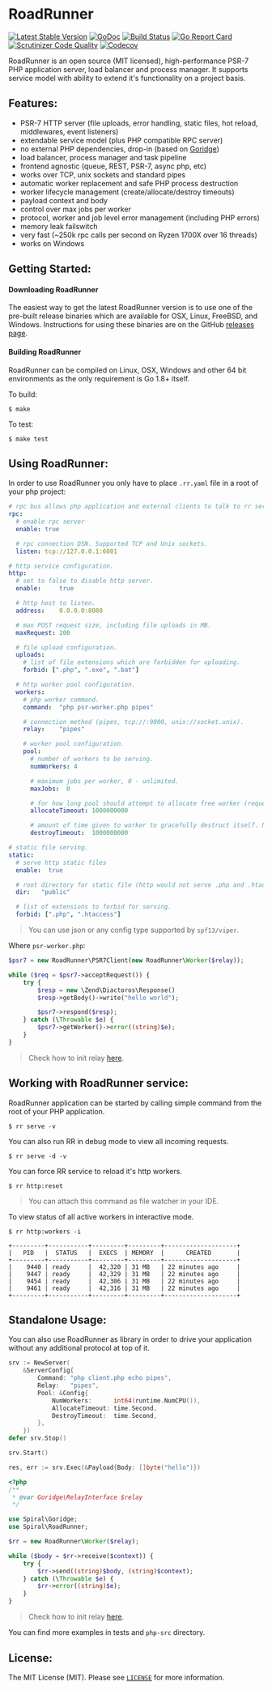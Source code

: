 RoadRunner
==========
[![Latest Stable Version](https://poser.pugx.org/spiral/roadrunner/version)](https://packagist.org/packages/spiral/roadrunner)
[![GoDoc](https://godoc.org/github.com/spiral/roadrunner?status.svg)](https://godoc.org/github.com/spiral/roadrunner)
[![Build Status](https://travis-ci.org/spiral/roadrunner.svg?branch=master)](https://travis-ci.org/spiral/roadrunner)
[![Go Report Card](https://goreportcard.com/badge/github.com/spiral/roadrunner)](https://goreportcard.com/report/github.com/spiral/roadrunner)
[![Scrutinizer Code Quality](https://scrutinizer-ci.com/g/spiral/roadrunner/badges/quality-score.png)](https://scrutinizer-ci.com/g/spiral/roadrunner/?branch=master)
[![Codecov](https://codecov.io/gh/spiral/roadrunner/branch/master/graph/badge.svg)](https://codecov.io/gh/spiral/roadrunner/)

RoadRunner is an open source (MIT licensed), high-performance PSR-7 PHP application server, load balancer and process manager.
It supports service model with ability to extend it's functionality on a project basis.

Features:
--------
- PSR-7 HTTP server (file uploads, error handling, static files, hot reload, middlewares, event listeners)
- extendable service model (plus PHP compatible RPC server)
- no external PHP dependencies, drop-in (based on [Goridge](https://github.com/spiral/goridge))
- load balancer, process manager and task pipeline
- frontend agnostic (queue, REST, PSR-7, async php, etc)
- works over TCP, unix sockets and standard pipes
- automatic worker replacement and safe PHP process destruction
- worker lifecycle management (create/allocate/destroy timeouts)
- payload context and body
- control over max jobs per worker
- protocol, worker and job level error management (including PHP errors)
- memory leak failswitch
- very fast (~250k rpc calls per second on Ryzen 1700X over 16 threads)
- works on Windows

Getting Started:
--------

#### Downloading RoadRunner
The easiest way to get the latest RoadRunner version is to use one of the pre-built release binaries which are available for
OSX, Linux, FreeBSD, and Windows. Instructions for using these binaries are on the GitHub [releases page](https://github.com/spiral/roadrunner/releases).

#### Building RoadRunner
RoadRunner can be compiled on Linux, OSX, Windows and other 64 bit environments as the only requirement is Go 1.8+ itself.

To build:

```
$ make
```

To test:

```
$ make test
```

Using RoadRunner:
--------

In order to use RoadRunner you only have to place `.rr.yaml` file in a root of your php project:

```yaml
# rpc bus allows php application and external clients to talk to rr services.
rpc:
  # enable rpc server
  enable: true

  # rpc connection DSN. Supported TCP and Unix sockets.
  listen: tcp://127.0.0.1:6001

# http service configuration.
http:
  # set to false to disable http server.
  enable:     true

  # http host to listen.
  address:    0.0.0.0:8080

  # max POST request size, including file uploads in MB.
  maxRequest: 200

  # file upload configuration.
  uploads:
    # list of file extensions which are forbidden for uploading.
    forbid: [".php", ".exe", ".bat"]

  # http worker pool configuration.
  workers:
    # php worker command.
    command:  "php psr-worker.php pipes"

    # connection method (pipes, tcp://:9000, unix://socket.unix).
    relay:    "pipes"

    # worker pool configuration.
    pool:
      # number of workers to be serving.
      numWorkers: 4

      # maximum jobs per worker, 0 - unlimited.
      maxJobs:  0

      # for how long pool should attempt to allocate free worker (request timeout). Nanoseconds atm.
      allocateTimeout: 1000000000

      # amount of time given to worker to gracefully destruct itself. Nanoseconds atm.
      destroyTimeout:  1000000000

# static file serving.
static:
  # serve http static files
  enable:  true

  # root directory for static file (http would not serve .php and .htaccess files).
  dir:   "public"

  # list of extensions to forbid for serving.
  forbid: [".php", ".htaccess"]
```

> You can use json or any config type supported by `spf13/viper`.

Where `psr-worker.php`:

```php
$psr7 = new RoadRunner\PSR7Client(new RoadRunner\Worker($relay));

while ($req = $psr7->acceptRequest()) {
    try {
        $resp = new \Zend\Diactoros\Response()
        $resp->getBody()->write("hello world");

        $psr7->respond($resp);
    } catch (\Throwable $e) {
        $psr7->getWorker()->error((string)$e);
    }
}
```

> Check how to init relay [here](./php-src/tests/client.php).

Working with RoadRunner service:
--------

RoadRunner application can be started by calling simple command from the root of your PHP application.

```
$ rr serve -v
```

You can also run RR in debug mode to view all incoming requests.

```
$ rr serve -d -v
```

You can force RR service to reload it's http workers.

```
$ rr http:reset
```

> You can attach this command as file watcher in your IDE.

To view status of all active workers in interactive mode.

```
$ rr http:workers -i
```

```
+---------+-----------+---------+---------+--------------------+
|   PID   |  STATUS   |  EXECS  | MEMORY  |      CREATED       |
+---------+-----------+---------+---------+--------------------+
|    9440 | ready     |  42,320 | 31 MB   | 22 minutes ago     |
|    9447 | ready     |  42,329 | 31 MB   | 22 minutes ago     |
|    9454 | ready     |  42,306 | 31 MB   | 22 minutes ago     |
|    9461 | ready     |  42,316 | 31 MB   | 22 minutes ago     |
+---------+-----------+---------+---------+--------------------+
```

Standalone Usage:
--------
You can also use RoadRunner as library in order to drive your application without any additional protocol at top of it.

```go
srv := NewServer(
    &ServerConfig{
        Command: "php client.php echo pipes",
        Relay:   "pipes",
        Pool: &Config{
            NumWorkers:      int64(runtime.NumCPU()),
            AllocateTimeout: time.Second,
            DestroyTimeout:  time.Second,
        },
    })
defer srv.Stop()

srv.Start()

res, err := srv.Exec(&Payload{Body: []byte("hello")})
```

```php
<?php
/**
 * @var Goridge\RelayInterface $relay
 */

use Spiral\Goridge;
use Spiral\RoadRunner;

$rr = new RoadRunner\Worker($relay);

while ($body = $rr->receive($context)) {
    try {
        $rr->send((string)$body, (string)$context);
    } catch (\Throwable $e) {
        $rr->error((string)$e);
    }
}
```
> Check how to init relay [here](./php-src/tests/client.php).

You can find more examples in tests and `php-src` directory.

License:
--------
The MIT License (MIT). Please see [`LICENSE`](./LICENSE) for more information.
